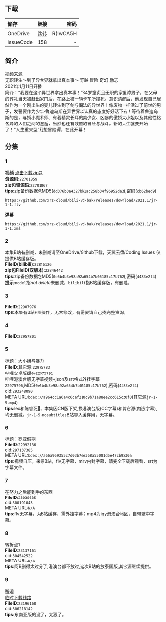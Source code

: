 ## 下载

储存 | 链接 | 密码
:----------- | :-----------: | -----------:
 OneDrive | [跳转](https://xrzcloud-my.sharepoint.com/:f:/g/personal/xrz_xrzyun_ml/EhuVhWhM95VFlp_8vyF3un4B7IcDeqbwtnG93KUtzViAEg?e=y7nMGg) | R(!wCA5H
 IssueCode | 158 | -

## 简介
[视频来源](https://www.bilibili.com/bangumi/media/md28231810/)  
无职转生～到了异世界就拿出真本事～ 穿越 冒险 奇幻 励志  
2021年1月11日开播  
简介：“我要在这个异世界拿出真本事！”34岁童贞且无职的家里蹲男子，在父母的葬礼当天被赶出家门后，在路上被一辆卡车所撞死。意识清醒后，他发现自己居然作为一个刚出生的婴儿转生到了剑与魔法的异世界！像废物一样活过了前世的男子，发誓要作为少年·鲁迪乌斯在异世界以认真的态度好好活下去！等待着鲁迪乌斯的是，与娇小魔术师、有着精灵长耳的美少女、凶暴的傲娇大小姐以及其他性格各异的人们之间的邂逅，当然也还有残酷的冒险与战斗。新的人生就要开始了！“人生重来型”幻想冒险谭，在此开幕！  
## 分集
### 1
**视频**   [点击下载zip包](https://github.com/xrz-cloud/bili-vd-bak/releases/download/2021.1/jr-1-1-MD5.dd376b3a4327bb1ac258b34f96952da3-cb62bed9.zip)  
**资源码**:`22701859`  
**zip包资源码**:`22701867`  
**tips**:zip备份数据包MD5(`dd376b3a4327bb1ac258b34f96952da3`),密码(`cb62bed9`)
```
https://github.com/xrz-cloud/bili-vd-bak/releases/download/2021.1/jr-1-1.flv
```
**弹幕**
```
https://github.com/xrz-cloud/bili-vd-bak/releases/download/2021.1/jr-1-1.xml
```
### 2
本集B站有删减，未删减请至OneDrive/Github下载，天翼云盘/Coding Issues 仅提供B站缓存版。  
**FileID(bilibili)**:`22846126`  
**zip包FileID(双版本)**:`22846442`  
**tips**:zip备份数据包MD5(`0e5b4b3e98a92a654b7b05185c17b762`),密码(`4483e2f4`)  
**提示**:`nodel`指*not delete*未删减，`bilibili`指B站缓存版，有删减。  
### 3
**FileID**:`22907976`  
**tips**:本集有B站P图操作，无大修改，有需要请自己找完整资源。  
### 4
**FileID**:`22957801`
### 5
标题：大小姐与暴力  
**FileID**:其它源:`22975783`  
哔哩安卓版缓存`22975791`  
哔哩港澳台版无字幕视频+json及srt格式外挂字幕`22975796`,MD5(`0e5b4b3e98a92a654b7b05185c17b762`),密码(`4483e2f4`)  
cid:`293248090`  
META URL:`bdex://a964cc1a6a4c6caf210c9b71a88ee2cc615c20f0`(其它源`jr-1-5.mp4`)  
**tips**:lex和陈睿死🐴。本集因CN版下架,换港澳台版(CC字幕)和其它源(内嵌字幕),均无删减。`jr-1-5-nosubtitles`B站导入缓存用，无字幕。  
### 6
标题：罗亚假期  
**FileID**:`22992136`  
cid:`297137385`  
META URL:`bdex://a66a969355c7d03b7ee368a55081d5e47cb9530a`  
**tips**:视频自压，来源B站，flv无字幕，mkv内封字幕，请完全下载后观看，srt为字幕文件。  
### 7
在努力之后能到手的东西  
**FileID**:`23038635`  
cid:`300191043`  
META URL:`N/A`  
**tips**:flv无字幕，为B站缓存，需外挂字幕；mp4为iqy港澳台地区，自带繁中字幕。  
### 8
转折点1  
**FileID**:`23137161`  
cid:`304542522`  
META URL:`N/A`  
**tips**:阿B删得太过分了,港澳台都不放过,这次B站的放泰国版,其它源继续提供。  
### 9
邂逅  
[临时下载线路](https://vip.w.xk.miui.com/54fc0a2fe118b843e6a2d4ce93d30be1)  
**FileID**:`23196168`  
cid:`306218142`  
**tips**:东南亚版的没了，太狠了。  